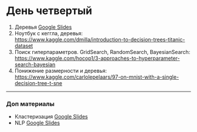 # День четвертый

1. Деревья [Google Slides](https://docs.google.com/presentation/d/1W03yIb2p7v6jmqPiflBos8N_CO16HNDTfmQ9ArLEqzc)
2. Ноутбук с кеггла, деревья: https://www.kaggle.com/dmilla/introduction-to-decision-trees-titanic-dataset
4. Поиск гиперпараметров. GridSearch, RandomSearch, BayesianSearch: https://www.kaggle.com/hocop1/3-approaches-to-hyperparameter-search-bayesian
3. Понижение размерности и деревья: https://www.kaggle.com/carlolepelaars/97-on-mnist-with-a-single-decision-tree-t-sne

------------------------------------

### Доп материалы

* Кластеризация [Google Slides](https://docs.google.com/presentation/d/1rcx-Cwlg4SvPpCYgLN1zLrnwuz7FkUXDy23LjMyTJ8I)
* NLP [Google Slides](https://docs.google.com/presentation/d/1Bg0eGgvM1ti8VyomUHtBLTOhOyjWGfsm02b9DmVlgSw)
